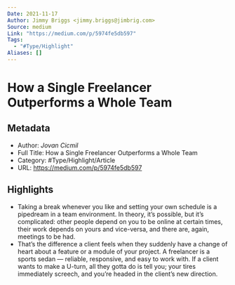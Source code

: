 ```yaml
---
Date: 2021-11-17
Author: Jimmy Briggs <jimmy.briggs@jimbrig.com>
Source: medium
Link: "https://medium.com/p/5974fe5db597"
Tags:
  - "#Type/Highlight"
Aliases: []
---
```


# How a Single Freelancer Outperforms a Whole Team

## Metadata

* Author: *Jovan Cicmil*
* Full Title: How a Single Freelancer Outperforms a Whole Team
* Category: #Type/Highlight/Article
* URL: https://medium.com/p/5974fe5db597

## Highlights

* Taking a break whenever you like and setting your own schedule is a pipedream in a team environment. In theory, it’s possible, but it’s complicated: other people depend on you to be online at certain times, their work depends on yours and vice-versa, and there are, again, meetings to be had.
* That’s the difference a client feels when they suddenly have a change of heart about a feature or a module of your project. A freelancer is a sports sedan — reliable, responsive, and easy to work with. If a client wants to make a U-turn, all they gotta do is tell you; your tires immediately screech, and you’re headed in the client’s new direction.
